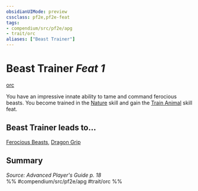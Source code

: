 ```yaml
---
obsidianUIMode: preview
cssclass: pf2e,pf2e-feat
tags:
- compendium/src/pf2e/apg
- trait/orc
aliases: ["Beast Trainer"]
---
```

# Beast Trainer  *Feat 1*  
[orc](rules/traits/orc.md "Orc Ancestry & Heritage Trait")  


You have an impressive innate ability to tame and command ferocious beasts. You become trained in the [Nature](compendium/skills.md#Nature) skill and gain the [Train Animal](compendium/feats/train-animal.md) skill feat.

## Beast Trainer leads to...

[Ferocious Beasts](compendium/feats/ferocious-beasts-apg.md), [Dragon Grip](compendium/feats/dragon-grip-loag.md)

## Summary

*Source: Advanced Player's Guide p. 18*  
%% #compendium/src/pf2e/apg #trait/orc %%